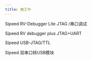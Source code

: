 ```yaml
---
title: 施工中
---
```


Sipeed RV-Debugger Lite JTAG /串口调试

Sipeed RV debugger plus JTAG+UART

Sipeed USB-JTAG/TTL

Sipeed 双串口转USB模块